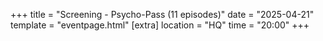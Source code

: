 +++
title = "Screening - Psycho-Pass (11 episodes)"
date = "2025-04-21"
template = "eventpage.html"
[extra]
location = "HQ"
time = "20:00"
+++
